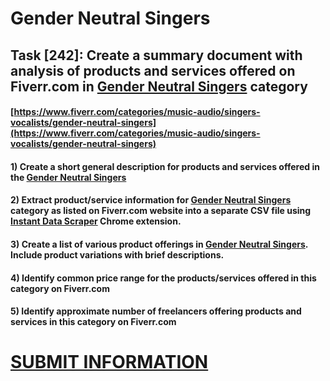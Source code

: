 # Gender Neutral Singers
## Task [242]: Create a summary document with analysis of products and services offered on Fiverr.com in [Gender Neutral Singers](https://www.fiverr.com/categories/music-audio/singers-vocalists/gender-neutral-singers) category
#### [https://www.fiverr.com/categories/music-audio/singers-vocalists/gender-neutral-singers](https://www.fiverr.com/categories/music-audio/singers-vocalists/gender-neutral-singers)
#### 1) Create a short general description for products and services offered in the [Gender Neutral Singers](https://www.fiverr.com/categories/music-audio/singers-vocalists/gender-neutral-singers)
#### 2) Extract product/service information for [Gender Neutral Singers](https://www.fiverr.com/categories/music-audio/singers-vocalists/gender-neutral-singers) category as listed on Fiverr.com website into a separate CSV file using [Instant Data Scraper](https://chrome.google.com/webstore/detail/instant-data-scraper/ofaokhiedipichpaobibbnahnkdoiiah) Chrome extension.
#### 3) Create a list of various product offerings in [Gender Neutral Singers](https://www.fiverr.com/categories/music-audio/singers-vocalists/gender-neutral-singers). Include product variations with brief descriptions.
#### 4) Identify common price range for the products/services offered in this category on Fiverr.com
#### 5) Identify approximate number of freelancers offering products and services in this category on Fiverr.com

# [SUBMIT INFORMATION](https://forms.office.com/r/8AEKjkLxKG)
